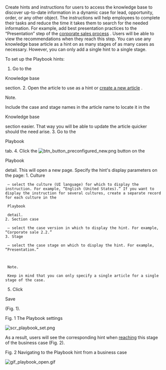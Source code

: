 


 Create hints and instructions for users to access the knowledge base to discover up-to-date information in a dynamic case for lead, opportunity, order, or any other object. The instructions will help employees to complete their tasks and reduce the time it takes them to search for the needed information. For example, add best presentation practices to the “Presentation” step of the
 [corporate sales process](/docs/8-0/user/sales_tools/long_sales/corporate_sale_process_shortcut/corporate_sale_process) 
 . Users will be able to view the recommendations when they reach this step. You can use any knowledge base article as a hint on as many stages of as many cases as necessary. However, you can only add a single hint to a single stage.
 



 To set up the Playbook hints:
 


1. Go to the
 
 Knowledge base
 
 section.
2. Open the article to use as a hint or
 [create a new article](/docs/8-0/user/crm_tools/knowledge_base/create_an_article/add_knowledge_base_articles) 
 .
 


 Note.
 
 Include the case and stage names in the article name to locate it in the
 
 Knowledge base
 
 section easier. That way you will be able to update the article quicker should the need arise.
3. Go to the
 
 Playbook
 
 tab.
4. Click the
 ![btn_button_preconfigured_new.png](/docs/sites/en/files/images/CRM_Tools/playbook/btn_button_preconfigured_new.png)
 button on the
 
 Playbook
 
 detail. This will open a new page. Specify the hint's display parameters on the page:
	1. Culture
	 
	 – select the culture (UI language) for which to display the instruction. For example, “English (United States).” If you want to display the instruction for several cultures, create a separate record for each culture in the
	 
	 Playbook
	 
	 detail.
	2. Section case
	 
	 – select the case version in which to display the hint. For example, “Corporate sale 2.2.”
	3. Stage
	 
	 – select the case stage on which to display the hint. For example, “Presentation.”
	 
	
	
	 Note.
	 
	 Keep in mind that you can only specify a single article for a single stage of the case.
5. Click
 
 Save
 
 (Fig. 1).




 Fig. 1 The Playbook settings
 

![scr_playbook_set.png](/docs/sites/en/files/images/CRM_Tools/playbook/scr_playbook_set.png)



 As a result, users will see the corresponding hint when
 [reaching](/docs/7-17/user/bpm_tools/dynamic_case_setup/case_designer_workflows/execute_case) 
 this stage of the business case (Fig. 2).
 




 Fig. 2 Navigating to the Playbook hint from a business case
 

![gif_playbook_open.gif](/docs/sites/en/files/images/CRM_Tools/playbook/gif_playbook_open.gif)




